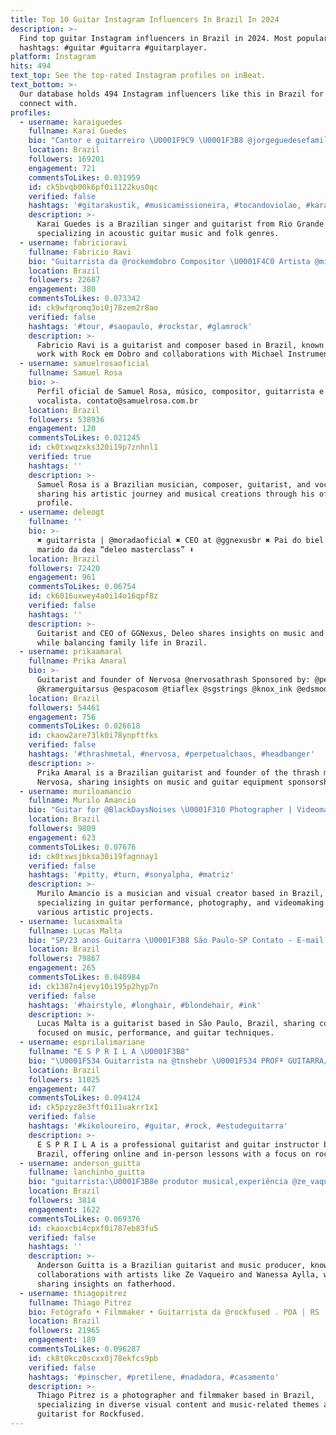 ```yaml
---
title: Top 10 Guitar Instagram Influencers In Brazil In 2024
description: >-
  Find top guitar Instagram influencers in Brazil in 2024. Most popular
  hashtags: #guitar #guitarra #guitarplayer.
platform: Instagram
hits: 494
text_top: See the top-rated Instagram profiles on inBeat.
text_bottom: >-
  Our database holds 494 Instagram influencers like this in Brazil for you to
  connect with.
profiles:
  - username: karaiguedes
    fullname: Karaí Guedes
    bio: "Cantor e guitarreiro \U0001F9C9 \U0001F3B8 @jorgeguedesefamilia Rio Grande do Sul - Brasil \U0001F1E7\U0001F1F7 karaiguitarraguedes@gmail.com"
    location: Brazil
    followers: 169201
    engagement: 721
    commentsToLikes: 0.031959
    id: ck5bvqb00k6pf0i1122kus0qc
    verified: false
    hashtags: '#gitarakustik, #musicamissioneira, #tocandoviolao, #karaiguedes'
    description: >-
      Karai Guedes is a Brazilian singer and guitarist from Rio Grande do Sul,
      specializing in acoustic guitar music and folk genres.
  - username: fabricioravi
    fullname: Fabricio Ravi
    bio: "Guitarrista da @rockemdobro Compositor \U0001F4C0 Artista @michaelinstrumentos \U0001F948Soth barramusic/LR contest \U0001F949 NUX contest LIVE LIKE A ROCKSTAR \U0001F918\U0001F61D MEU CANAL \U0001F447"
    location: Brazil
    followers: 22687
    engagement: 380
    commentsToLikes: 0.073342
    id: ck9wfqromq3oi0j78zem2r8ao
    verified: false
    hashtags: '#tour, #saopaulo, #rockstar, #glamrock'
    description: >-
      Fabricio Ravi is a guitarist and composer based in Brazil, known for his
      work with Rock em Dobro and collaborations with Michael Instrumentos.
  - username: samuelrosaoficial
    fullname: Samuel Rosa
    bio: >-
      Perfil oficial de Samuel Rosa, músico, compositor, guitarrista e
      vocalista. contato@samuelrosa.com.br
    location: Brazil
    followers: 538936
    engagement: 120
    commentsToLikes: 0.021245
    id: ck0txwqzxks320i19p7znhnl1
    verified: true
    hashtags: ''
    description: >-
      Samuel Rosa is a Brazilian musician, composer, guitarist, and vocalist,
      sharing his artistic journey and musical creations through his official
      profile.
  - username: deleogt
    fullname: ''
    bio: >-
      ✖️ guitarrista | @moradaoficial ✖️ CEO at @ggnexusbr ✖️ Pai do biel e
      marido da dea “deleo masterclass” ⬇️
    location: Brazil
    followers: 72420
    engagement: 961
    commentsToLikes: 0.06754
    id: ck6016uxwey4a0i14o16qpf8z
    verified: false
    hashtags: ''
    description: >-
      Guitarist and CEO of GGNexus, Deleo shares insights on music and business
      while balancing family life in Brazil.
  - username: prikaamaral
    fullname: Prika Amaral
    bio: >-
      Guitarist and founder of Nervosa @nervosathrash Sponsored by: @pedroneamps
      @kramerguitarsus @espacosom @tiaflex @sgstrings @knox_ink @edsmodshop
    location: Brazil
    followers: 54461
    engagement: 756
    commentsToLikes: 0.026618
    id: ckaow2are73lk0i78ynpftfks
    verified: false
    hashtags: '#thrashmetal, #nervosa, #perpetualchaos, #headbanger'
    description: >-
      Prika Amaral is a Brazilian guitarist and founder of the thrash metal band
      Nervosa, sharing insights on music and guitar equipment sponsorships.
  - username: muriloamancio
    fullname: Murilo Amancio
    bio: "Guitar for @BlackDaysNoises \U0001F310 Photographer | Videomaker #Turnêmatriz @pitty |@analog_35 | @fenrisclothing | @lexquisitefilms muriloaamancio@gmail.com"
    location: Brazil
    followers: 9809
    engagement: 623
    commentsToLikes: 0.07676
    id: ck0txwsjbksa30i19fagnnay1
    verified: false
    hashtags: '#pitty, #turn, #sonyalpha, #matriz'
    description: >-
      Murilo Amancio is a musician and visual creator based in Brazil,
      specializing in guitar performance, photography, and videomaking for
      various artistic projects.
  - username: lucasxmalta
    fullname: Lucas Malta
    bio: "SP/23 anos Guitarra \U0001F3B8 São Paulo-SP Contato - E-mail \U0001F447\U0001F3FB"
    location: Brazil
    followers: 79867
    engagement: 265
    commentsToLikes: 0.040984
    id: ck1387n4jevy10i195p2hyp7n
    verified: false
    hashtags: '#hairstyle, #longhair, #blondehair, #ink'
    description: >-
      Lucas Malta is a guitarist based in São Paulo, Brazil, sharing content
      focused on music, performance, and guitar techniques.
  - username: esprilalimariane
    fullname: "E S P R I L A \U0001F3B8"
    bio: "\U0001F534 Guitarrista na @tnshebr \U0001F534 PROFª GUITARRA/VIOLÃO \U0001F534 aulas online e presenciais \U0001F534 Agende agora sua aula experimental \U0001F609 \U0001F534 D’Addario•Gibson Brasil ⬇️⬇️"
    location: Brazil
    followers: 11025
    engagement: 447
    commentsToLikes: 0.094124
    id: ck5pzyz8e3ftf0i11uakrr1x1
    verified: false
    hashtags: '#kikoloureiro, #guitar, #rock, #estudeguitarra'
    description: >-
      E S P R I L A is a professional guitarist and guitar instructor based in
      Brazil, offering online and in-person lessons with a focus on rock music.
  - username: anderson_guitta
    fullname: lanchinho_guitta
    bio: "guitarrista:\U0001F3B8e produtor musical,experiência @ze_vaqueiroof @wanessa_aylla\U0001F48D pai de duas princesas \U0001F478"
    location: Brazil
    followers: 3814
    engagement: 1622
    commentsToLikes: 0.069376
    id: ckaoxcbi4cpxf0i787eb83fu5
    verified: false
    hashtags: ''
    description: >-
      Anderson Guitta is a Brazilian guitarist and music producer, known for his
      collaborations with artists like Ze Vaqueiro and Wanessa Aylla, while also
      sharing insights on fatherhood.
  - username: thiagopitrez
    fullname: Thiago Pitrez
    bio: Fotógrafo • Filmmaker • Guitarrista da @rockfused . POA | RS
    location: Brazil
    followers: 21965
    engagement: 189
    commentsToLikes: 0.096287
    id: ck8t0kcz0scxx0j78ekfcs9pb
    verified: false
    hashtags: '#pinscher, #pretilene, #nadadora, #casamento'
    description: >-
      Thiago Pitrez is a photographer and filmmaker based in Brazil,
      specializing in diverse visual content and music-related themes as a
      guitarist for Rockfused.
---
```


